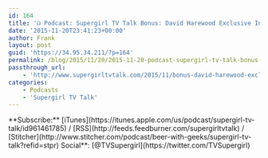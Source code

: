 ```yaml
---
id: 164
title: '☊ Podcast: Supergirl TV Talk Bonus: David Harewood Exclusive Interview'
date: '2015-11-20T23:41:23+00:00'
author: Frank
layout: post
guid: 'https://34.95.34.211/?p=164'
permalink: /blog/2015/11/20/2015-11-20-podcast-supergirl-tv-talk-bonus-david-harewood-exclusive-interview/
passthrough_url:
    - 'http://www.supergirltvtalk.com/2015/11/bonus-david-harewood-exclusive-interview.html'
categories:
    - Podcasts
    - 'Supergirl TV Talk'
---
```


<div class="
          image-block-outer-wrapper
          layout-caption-below
          design-layout-inline
          
          
          
        " data-test="image-block-inline-outer-wrapper"><figure class="
              sqs-block-image-figure
              intrinsic
            " style="max-width:280px;"><div class="image-block-wrapper" data-animation-override="" data-animation-role="image"><div class="sqs-image-shape-container-element
              
          
        
              has-aspect-ratio
            " style="
                position: relative;
                
                  padding-bottom:100%;
                
                overflow: hidden;
              "><noscript>![](https://images.squarespace-cdn.com/content/v1/5070e334e4b00907bc18faef/1448062235316-48VRRXCE1YPTEFYT0BXC/image-asset.jpeg)</noscript>![](https://images.squarespace-cdn.com/content/v1/5070e334e4b00907bc18faef/1448062235316-48VRRXCE1YPTEFYT0BXC/image-asset.jpeg)</div></div></figure></div>We’ve got a special surprise for you. Tim &amp; Frank are joined today by Hank Henshaw himself: David Harewood. He hints at the future of his character and gushes about his passion for comics and how important it is for him to work on a show as meaningful as Supergirl. Our sincere thanks to David for an excellent chat. Enjoy!

<div class="sqs-audio-embed" data-author="Thought Bubble Audio" data-color-theme="dark" data-design-style="minimal" data-duration-in-ms="" data-mime-type="audio/mpeg" data-show-download="false" data-title="Supergirl TV Talk Bonus: David Harewood Exclusive Interview" data-url="http://www.podtrac.com/pts/redirect.mp3/archive.org/download/STVT1x04/STVT1x04.mp3"></div>**Subscribe:** [iTunes](https://itunes.apple.com/us/podcast/supergirl-tv-talk/id961461785) / [RSS](http://feeds.feedburner.com/supergirltvtalk) / [Stitcher](http://www.stitcher.com/podcast/beer-with-geeks/supergirl-tv-talk?refid=stpr) Social**: [@TVSupergirl](https://twitter.com/TVSupergirl)
